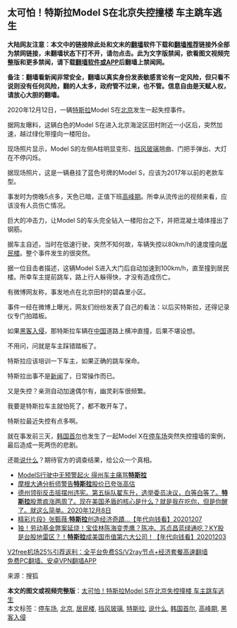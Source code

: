  <h2>太可怕！特斯拉Model S在北京失控撞楼 车主跳车逃生</h2> <p class="notice"><b>大陆网友注意：本文中的链接除此处和文末的<a href="https://github.com/bannedbook/fanqiang" >翻墙</a>软件下载和<a href="https://github.com/killgcd/justmysocks/blob/master/README.md">翻墙推荐</a>链接外全部为禁网链接，未翻墙状态下打不开，请勿点击。此为文字版禁闻，欲看图文视频完整版和更多禁闻，请下载<a href="https://github.com/bannedbook/fanqiang">翻墙软件或APP</a>后翻墙上禁闻网。</p><p>备注：翻墙看新闻非常安全，翻墙以真实身份发表敏感言论有一定风险，但只看不说则没有任何风险，翻的人太多，政府管不过来，也不管。信息自由是天赋人权，请放心大胆的翻墙。</b></p>  <div class="entry"> <p id="conimg">2020年12月12日，一辆<a href="https://www.bannedbook.org/bnews/tag/%e7%89%b9%e6%96%af%e6%8b%89/" class="st_tag internal_tag" rel="tag" title="标签 特斯拉 下的日志">特斯拉</a>Model S在<a href="https://www.bannedbook.org/bnews/tag/%e5%8c%97%e4%ba%ac/" class="st_tag internal_tag" rel="tag" title="标签 北京 下的日志">北京</a>发生一起失控事件。</p> <p>据网友曝料，这辆白色的Model S在进入北京海淀区田村附近一小区后，突然加速，越过绿化带撞向一楼阳台。</p> <p>现场照片显示，Model S的左侧A柱明显变形、<a href="https://www.bannedbook.org/bnews/tag/%E6%8C%A1%E9%A3%8E%E7%8E%BB%E7%92%83/" class="st_tag internal_tag" rel="tag" title="标签 挡风玻璃 下的日志">挡风玻璃</a>翘曲、门把手弹出、大灯在不停闪烁。</p> <p>据现场照片，这是一辆悬挂了蓝色号牌的Model S，应该为2017年以前的老款车型。</p> <p>事发时为傍晚5点多，天色已暗，正值下班<a href="https://www.bannedbook.org/bnews/tag/%E9%AB%98%E5%B3%B0%E6%9C%9F/" class="st_tag internal_tag" rel="tag" title="标签 高峰期 下的日志">高峰期</a>。所幸从流传出的视频来看，应该没有人员伤亡情况。</p> <p>巨大的冲击力，让Model S的车头完全钻入一楼阳台之下，并把混凝土墙体撞出了钢筋。</p>  <p>据车主自述，当时在低速行驶，突然不知何故，车辆失控以80km/h的速度撞向<a href="https://www.bannedbook.org/bnews/tag/%E5%B1%85%E6%B0%91%E6%A5%BC/" class="st_tag internal_tag" rel="tag" title="标签 居民楼 下的日志">居民楼</a>。整个事件发生的很突然。</p> <p>据一位目击者描述，这辆Model S进入大门后自动加速到100km/h，直至撞到居民楼。所幸车主提前跳车，路上行人躲得快，才没有造成伤亡。</p> <p>有微博网友称，事发地点在北京田村的碧森里小区。</p> <p>事件一经在微博上曝光，网友们纷纷发表了自己的看法：以后买特斯拉，还得记录仪专门拍踏板。</p> <p>如果<a href="https://www.bannedbook.org/bnews/tag/%E9%BB%91%E5%AE%A2%E5%85%A5%E4%BE%B5/" class="st_tag internal_tag" rel="tag" title="标签 黑客入侵 下的日志">黑客入侵</a>，那特斯拉车辆在<span class='wp_keywordlink_affiliate'><a href="https://www.bannedbook.org/" title="中国" target="_blank">中国</a></span>道路上横冲直撞，后果不堪设想。</p> <p>不用问，问就是车主踩错踏板了。</p>  <p>特斯拉应该培训一下车主，如果正确的跳车保命。</p> <p>特斯拉出事不是<span class='wp_keywordlink_affiliate'><a href="https://www.bannedbook.org/" title="新闻">新闻</a></span>了，日常操作而已。</p> <p>又是失控？亲测自动加速偶尔有，幽灵刹车很频繁。</p> <p>我要是特斯拉车主就怕死了，都不敢开车了。</p> <p>特斯拉最近失控有点多啊。</p> <p>就在事发前三天，<a href="https://www.bannedbook.org/bnews/tag/%e9%9f%a9%e5%9b%bd%e9%a6%96%e5%b0%94/" class="st_tag internal_tag" rel="tag" title="标签 韩国首尔 下的日志">韩国首尔</a>也发生了一起Model X在<a href="https://www.bannedbook.org/bnews/tag/%E5%81%9C%E8%BD%A6%E5%9C%BA/" class="st_tag internal_tag" rel="tag" title="标签 停车场 下的日志">停车场</a>突然失控撞墙的案例，最后造成一死两伤的悲剧。</p>  <p>还能<a href="https://www.bannedbook.org/bnews/tag/%E8%AF%B4%E4%BB%80%E4%B9%88/" class="st_tag internal_tag" rel="tag" title="标签 说什么 下的日志">说什么</a>？期待官方的调查结果，给公众一个真相。</p> <ul class='op-related-articles' title='相关阅读'> <li><a href='https://www.bannedbook.org/bnews/lifebaike/20201217/1449766.html' target='_blank'>ModelS行驶中无预警起火 得州车主痛骂<b>特斯拉</b></a></li> <li><a href='https://www.bannedbook.org/bnews/cnnews/20201210/1445069.html' target='_blank'>摩根大通分析师警告<b>特斯拉</b>股价已夸张高估</a></li> <li><a href='https://www.bannedbook.org/bnews/bannedvideo/20201209/1444549.html' target='_blank'>德州领衔反击摇摆州违宪。第五纵队翟东升，选举委员决议，白等白等了。<b>特斯拉</b>股票疯涨两周了。现在美国矛盾的核心是什么？就是我在吃你，但是你醒了。就这么简单。2020年12月8日</a></li> <li><a href='https://www.bannedbook.org/bnews/taiwannews/20201207/1443705.html' target='_blank'>精彩片段》张甄薇:<b>特斯拉</b>创造经济奇蹟...【年代向钱看】20201207</a></li> <li><a href='https://www.bannedbook.org/bnews/taiwannews/20201203/1441548.html' target='_blank'>独！劳动基金弊案延烧！宝佳林陈海变秃鹰？陈冲、苏贞昌蓝绿通吃？KY股是台股地雷区？！<b>特斯拉</b>成美国市值第六大公司！【年代向钱看】20201203</a></li> </ul> <p class="texttj"> <a href="https://github.com/bannedbook/fanqiang/wiki/V2ray%E6%9C%BA%E5%9C%BA" target="_blank">V2free机场25%引荐返利：全平台免费SS/V2ray节点+经济套餐高速翻墙</a><br/> <a href="https://github.com/bannedbook/fanqiang/wiki/%E7%A6%81%E9%97%BB%E7%BD%91%E5%AE%89%E5%8D%93%E7%BF%BB%E5%A2%99%E6%96%B0%E9%97%BBAPP" target="_blank">免费PC翻墙、安卓VPN翻墙APP</a></p><p> 来源：搜狐 </p><a name='sharetosocial'></a>       <div><b>本文的图文或视频完整版</b>：<a href='https://www.bannedbook.org/bnews/cbnews/20201218/1450234.html'>太可怕！特斯拉Model S在北京失控撞楼 车主跳车逃生</a></div>  </div><!--END ENTRY--> <div class="postfooter"> <div>本文标签：<a href="https://www.bannedbook.org/bnews/tag/%E5%81%9C%E8%BD%A6%E5%9C%BA/" rel="tag">停车场</a>, <a href="https://www.bannedbook.org/bnews/tag/%e5%8c%97%e4%ba%ac/" rel="tag">北京</a>, <a href="https://www.bannedbook.org/bnews/tag/%E5%B1%85%E6%B0%91%E6%A5%BC/" rel="tag">居民楼</a>, <a href="https://www.bannedbook.org/bnews/tag/%E6%8C%A1%E9%A3%8E%E7%8E%BB%E7%92%83/" rel="tag">挡风玻璃</a>, <a href="https://www.bannedbook.org/bnews/tag/%e7%89%b9%e6%96%af%e6%8b%89/" rel="tag">特斯拉</a>, <a href="https://www.bannedbook.org/bnews/tag/%E8%AF%B4%E4%BB%80%E4%B9%88/" rel="tag">说什么</a>, <a href="https://www.bannedbook.org/bnews/tag/%e9%9f%a9%e5%9b%bd%e9%a6%96%e5%b0%94/" rel="tag">韩国首尔</a>, <a href="https://www.bannedbook.org/bnews/tag/%E9%AB%98%E5%B3%B0%E6%9C%9F/" rel="tag">高峰期</a>, <a href="https://www.bannedbook.org/bnews/tag/%E9%BB%91%E5%AE%A2%E5%85%A5%E4%BE%B5/" rel="tag">黑客入侵</a></div>  </div><!--END POSTFOOTER--> 